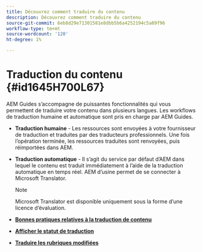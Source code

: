 ```yaml
---
title: Découvrez comment traduire du contenu
description: Découvrez comment traduire du contenu
source-git-commit: 6eb8d29e71301581e8dbb5b6a4252194c5a89f96
workflow-type: tm+mt
source-wordcount: '120'
ht-degree: 1%

---
```



# Traduction du contenu {#id1645H700L67}

AEM Guides s’accompagne de puissantes fonctionnalités qui vous permettent de traduire votre contenu dans plusieurs langues. Les workflows de traduction humaine et automatique sont pris en charge par AEM Guides.

- **Traduction humaine** - Les ressources sont envoyées à votre fournisseur de traduction et traduites par des traducteurs professionnels. Une fois l’opération terminée, les ressources traduites sont renvoyées, puis réimportées dans AEM.

- **Traduction automatique** - Il s’agit du service par défaut d’AEM dans lequel le contenu est traduit immédiatement à l’aide de la traduction automatique en temps réel. AEM d’usine permet de se connecter à Microsoft Translator.

   >[!NOTE]
   >
   > Microsoft Translator est disponible uniquement sous la forme d’une licence d’évaluation.


- **[Bonnes pratiques relatives à la traduction de contenu](translation-first-time.md)**

- **[Afficher le statut de traduction](translation-view-trans-state-6234.md)**

- **[Traduire les rubriques modifiées](translation-modified-topics-6234.md)**


